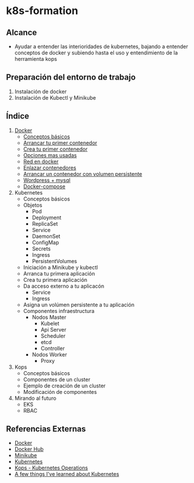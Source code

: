 # k8s-formation
## Alcance
- Ayudar a entender las interioridades de kubernetes, bajando a entender conceptos de docker y subiendo hasta el uso y entendimiento de la herramienta kops


## Preparación del entorno de trabajo
1. Instalación de docker
2. Instalación de Kubectl y Minikube

## Índice

1. [Docker](https://github.com/mikim83/k8s-formation/tree/feature/OB-792/1.docker#1docker)
	- [Conceptos básicos](https://github.com/mikim83/k8s-formation/tree/feature/OB-792/1.docker#1docker)
	- [Arrancar tu primer contenedor](https://github.com/mikim83/k8s-formation/tree/feature/OB-792/1.docker#12-arrancar-tu-primer-contenedor)
	- [Crea tu primer contenedor](https://github.com/mikim83/k8s-formation/tree/feature/OB-792/1.docker#13-crea-tu-primer-contenedor)
	- [Opciones mas usadas](https://github.com/mikim83/k8s-formation/tree/feature/OB-792/1.docker#14-opciones-mas-usadas-de-docker)
	- [Red en docker](https://github.com/mikim83/k8s-formation/tree/feature/OB-792/1.docker#15-red-en-docker)
	- [Enlazar contenedores](https://github.com/mikim83/k8s-formation/tree/feature/OB-792/1.docker#16-enlazar-contenedores)
	- [Arrancar un contenedor con volumen persistente](https://github.com/mikim83/k8s-formation/tree/feature/OB-792/1.docker#17-arrancar-un-contenedor-con-volumen-persistente)
	- [Wordpress + mysql](https://github.com/mikim83/k8s-formation/tree/feature/OB-792/1.docker#18-wordpress--mysql)
	- [Docker-compose](https://github.com/mikim83/k8s-formation/tree/feature/OB-792/1.docker#19-docker-compose)
2. Kubernetes
	- Conceptos básicos
	- Objetos 
		- Pod
		- Deployment
		- ReplicaSet
		- Service
		- DaemonSet
		- ConfigMap
		- Secrets
		- Ingress
		- PersistentVolumes
	- Iniciación a Minikube y kubectl
	- Arranca tu primera aplicación
	- Crea tu primera aplicación
	- Da acceso externo a tu aplicacón
		- Service
		- Ingress
	- Asigna un volúmen persistente a tu aplicación
	- Componentes infraestructura
		- Nodos Master
		  - Kubelet
		  - Api Server
		  - Scheduler
		  - etcd
		  - Controller
		- Nodos Worker
		  - Proxy
3. Kops
	- Conceptos básicos
	- Componentes de un cluster
	- Ejemplo de creación de un cluster
	- Modificación de componentes 
4. Mirando al futuro
	- EKS
	- RBAC 


## Referencias Externas
 - [Docker](https://www.docker.com/)
 - [Docker Hub](https://hub.docker.com/)
 - [Minikube](https://github.com/kubernetes/minikube)
 - [Kubernetes](https://kubernetes.io/)
 - [Kops - Kubernetes Operations](https://github.com/kubernetes/kops)
 - [A few things I've learned about Kubernetes](https://jvns.ca/blog/2017/06/04/learning-about-kubernetes/)

